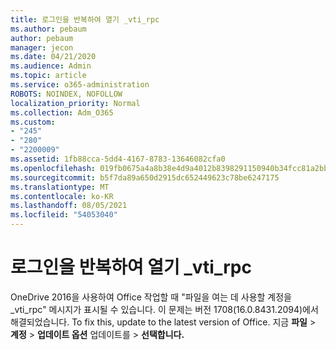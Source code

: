 ```yaml
---
title: 로그인을 반복하여 열기 _vti_rpc
ms.author: pebaum
author: pebaum
manager: jecon
ms.date: 04/21/2020
ms.audience: Admin
ms.topic: article
ms.service: o365-administration
ROBOTS: NOINDEX, NOFOLLOW
localization_priority: Normal
ms.collection: Adm_O365
ms.custom:
- "245"
- "280"
- "2200009"
ms.assetid: 1fb88cca-5dd4-4167-8783-13646082cfa0
ms.openlocfilehash: 019fb0675a4a8b38e4d9a4012b8398291150940b34fcc81a2bbf96942d3fa9ec
ms.sourcegitcommit: b5f7da89a650d2915dc652449623c78be6247175
ms.translationtype: MT
ms.contentlocale: ko-KR
ms.lasthandoff: 08/05/2021
ms.locfileid: "54053040"
---
```

# <a name="repeated-login-to-open-_vti_rpc"></a>로그인을 반복하여 열기 _vti_rpc

OneDrive 2016을 사용하여 Office 작업할 때 "파일을 여는 데 사용할 계정을 _vti_rpc" 메시지가 표시될 수 있습니다. 이 문제는 버전 1708(16.0.8431.2094)에서 해결되었습니다. To fix this, update to the latest version of Office. 지금 **파일** \> **계정** \> **업데이트 옵션** 업데이트를 \> **선택합니다.**
  